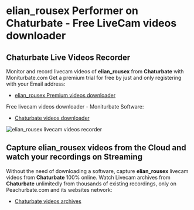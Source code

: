 # elian_rousex Performer on Chaturbate - Free LiveCam videos downloader

## Chaturbate Live Videos Recorder

Monitor and record livecam videos of **elian_rousex** from **Chaturbate** with Moniturbate.com
Get a premium trial for free by just and only registering with your Email address:
* [elian_rousex Premium videos downloader](https://moniturbate.com/request-demo-licence-key.html)

Free livecam videos downloader - Moniturbate Software:
* [Chaturbate videos downloader](https://moniturbate.com/moniturbate-download-software.html)

![elian_rousex livecam videos recorder](https://peachurnet.com/templates/moniturbate-software.png)


## Capture elian_rousex videos from the Cloud and watch your recordings on Streaming

Without the need of downloading a software, capture **elian_rousex** livecam videos from **Chaturbate** 100% online.
Watch Livecam archives from **Chaturbate** unlimitedly from thousands of existing recordings, only on Peachurbate.com and its websites network:
* [Chaturbate videos archives](https://peachurnet.com/)